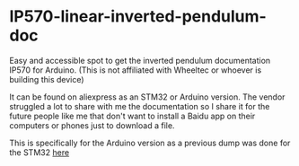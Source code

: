 # IP570-linear-inverted-pendulum-doc
Easy and accessible spot to get the inverted pendulum documentation IP570 for Arduino. (This is not affiliated with Wheeltec or whoever is building this device)

It can be found on aliexpress as an STM32 or Arduino version. The vendor struggled a lot to share with me the documentation so I share it for the future people
like me that don't want to install a Baidu app on their computers or phones just to download a file.

This is specifically for the Arduino version as a previous dump was done for the STM32 [here](https://github.com/playfultechnology/pid-invertedpendulum)


